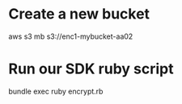 # Create a new bucket
aws s3 mb s3://enc1-mybucket-aa02


# Run our SDK ruby script
bundle exec ruby encrypt.rb